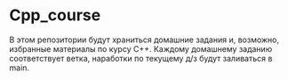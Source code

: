 # Cpp_course
В этом репозитории будут храниться домашние задания и, возможно, избранные материалы по курсу C++.
Каждому домашнему заданию соответствует ветка, наработки по текущему д/з будут заливаться в main.
